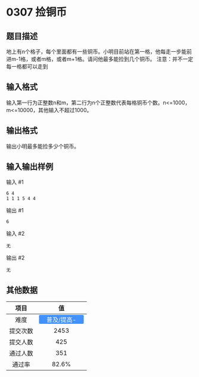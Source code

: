 # 0307 捡铜币

## 题目描述

地上有n个格子，每个里面都有一些铜币。小明目前站在第一格，他每走一步能前进m-1格，或者m格，或者m+1格。请问他最多能捡到几个铜币。
注意：并不一定每一格都可以走到

## 输入格式

输入第一行为正整数n和m，第二行为n个正整数代表每格铜币个数。n<=1000，m<=10000，其他输入不超过1000。

## 输出格式

输出小明最多能捡多少个铜币。

## 输入输出样例

输入 #1
```
6 4
1 1 1 5 4 4
```
输出 #1
```
6
```
输入 #2
```
无
```
输出 #2
```
无
```

## 其他数据

|项目|值|
|:---:|:---:|
|难度|<span style="text-align: center; display: inline-block; border-radius: 3px; color: white; width: 120px; height: 24px; background-color: #4191ff">普及/提高-</span>|
|提交次数|$2453$|
|提交人数|$425$|
|通过人数|$351$|
|通过率|$82.6\%$|

